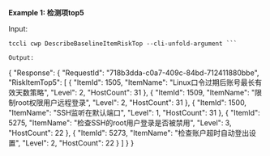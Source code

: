 **Example 1: 检测项top5**



Input: 

```
tccli cwp DescribeBaselineItemRiskTop --cli-unfold-argument ```

Output: 
```
{
    "Response": {
        "RequestId": "718b3dda-c0a7-409c-84bd-712411880bbe",
        "RiskItemTop5": [
            {
                "ItemId": 1505,
                "ItemName": "Linux口令过期后账号最长有效天数策略",
                "Level": 2,
                "HostCount": 31
            },
            {
                "ItemId": 1509,
                "ItemName": "限制root权限用户远程登录",
                "Level": 2,
                "HostCount": 31
            },
            {
                "ItemId": 1500,
                "ItemName": "SSH监听在默认端口",
                "Level": 1,
                "HostCount": 31
            },
            {
                "ItemId": 5275,
                "ItemName": "检查SSH的root用户登录是否被禁用",
                "Level": 3,
                "HostCount": 22
            },
            {
                "ItemId": 5273,
                "ItemName": "检查账户超时自动登出设置",
                "Level": 2,
                "HostCount": 22
            }
        ]
    }
}
```


